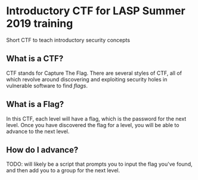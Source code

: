 # Introductory CTF for LASP Summer 2019 training
Short CTF to teach introductory security concepts

## What is a CTF?
CTF stands for Capture The Flag. There are several styles of CTF, all of which
revolve around discovering and exploiting security holes in vulnerable software
to find *flags*. 

## What is a Flag?
In this CTF, each level will have a flag, which is the password for the next
level. Once you have discovered the flag for a level, you will be able to
advance to the next level.

## How do I advance?
TODO: will likely be a script that prompts you to input the flag you've found,
and then add you to a group for the next level.


